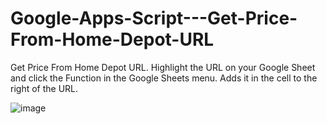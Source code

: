 # Google-Apps-Script---Get-Price-From-Home-Depot-URL
Get Price From Home Depot URL. Highlight the URL on your Google Sheet and click the Function in the Google Sheets menu. Adds it in the cell to the right of the URL.

![image](https://user-images.githubusercontent.com/15747450/115146649-62fe5000-a025-11eb-98a8-34b7776f85e4.png)
